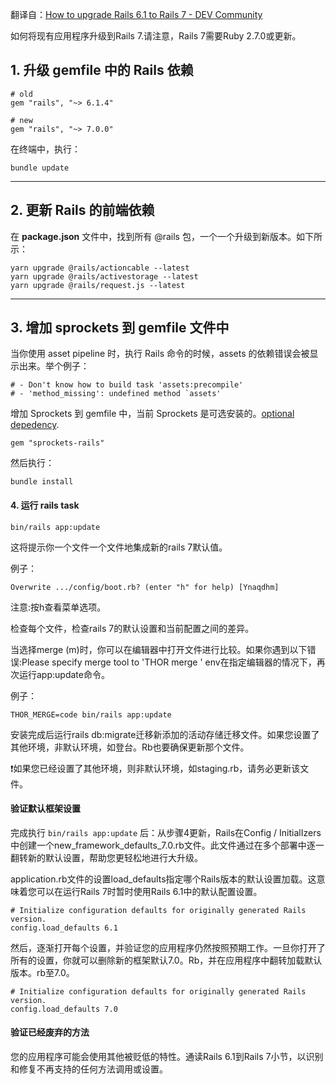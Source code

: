 翻译自：[How to upgrade Rails 6.1 to Rails 7 - DEV Community](https://dev.to/thomasvanholder/how-to-upgrade-rails-61-to-rails-7-33a3)





如何将现有应用程序升级到Rails 7.请注意，Rails 7需要Ruby 2.7.0或更新。



## 1. 升级 gemfile 中的 Rails 依赖

```
# old
gem "rails", "~> 6.1.4"

# new
gem "rails", "~> 7.0.0"
```



在终端中，执行：

```
bundle update
```



------

## 2. 更新 Rails 的前端依赖

在 **package.json** 文件中，找到所有 @rails 包，一个一个升级到新版本。如下所示：

```
yarn upgrade @rails/actioncable --latest
yarn upgrade @rails/activestorage --latest
yarn upgrade @rails/request.js --latest
```



------

## 3. 增加 sprockets 到 gemfile 文件中

当你使用 asset pipeline 时，执行 Rails 命令的时候，assets 的依赖错误会被显示出来。举个例子：

```
# - Don't know how to build task 'assets:precompile'
# - 'method_missing': undefined method `assets'
```



增加 Sprockets 到 gemfile 中，当前 Sprockets 是可选安装的。[optional depedency](https://edgeguides.rubyonrails.org/upgrading_ruby_on_rails.html#sprockets-is-now-an-optional-dependency).

```
gem "sprockets-rails"
```



然后执行：

```
bundle install
```



#### 4. 运行 rails task



```
bin/rails app:update
```



这将提示你一个文件一个文件地集成新的rails 7默认值。



例子：

```
Overwrite .../config/boot.rb? (enter "h" for help) [Ynaqdhm]
```



注意:按h查看菜单选项。



检查每个文件，检查rails 7的默认设置和当前配置之间的差异。



当选择merge (m)时，你可以在编辑器中打开文件进行比较。如果你遇到以下错误:Please specify merge tool to 'THOR merge ' env在指定编辑器的情况下，再次运行app:update命令。



例子：



```
THOR_MERGE=code bin/rails app:update
```



安装完成后运行rails db:migrate迁移新添加的活动存储迁移文件。如果您设置了其他环境，非默认环境，如登台。Rb也要确保更新那个文件。



❗️如果您已经设置了其他环境，则非默认环境，如staging.rb，请务必更新该文件。



#### 验证默认框架设置



完成执行 `bin/rails app:update` 后：从步骤4更新，Rails在Config / InitialIzers中创建一个new_framework_defaults_7.0.rb文件。此文件通过在多个部署中逐一翻转新的默认设置，帮助您更轻松地进行大升级。



application.rb文件的设置load_defaults指定哪个Rails版本的默认设置加载。这意味着您可以在运行Rails 7时暂时使用Rails 6.1中的默认配置设置。



```
# Initialize configuration defaults for originally generated Rails version.
config.load_defaults 6.1
```



然后，逐渐打开每个设置，并验证您的应用程序仍然按照预期工作。一旦你打开了所有的设置，你就可以删除新的框架默认7.0。Rb，并在应用程序中翻转加载默认版本。rb至7.0。



```
# Initialize configuration defaults for originally generated Rails version.
config.load_defaults 7.0
```



#### 验证已经废弃的方法



您的应用程序可能会使用其他被贬低的特性。通读Rails 6.1到Rails 7小节，以识别和修复不再支持的任何方法调用或设置。





